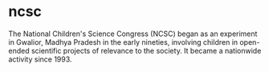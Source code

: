 # ncsc
The National Children's Science Congress (NCSC) began as an experiment in Gwalior, Madhya Pradesh in the early nineties, involving children in open-ended scientific projects of relevance to the society. It became a nationwide activity since 1993.
